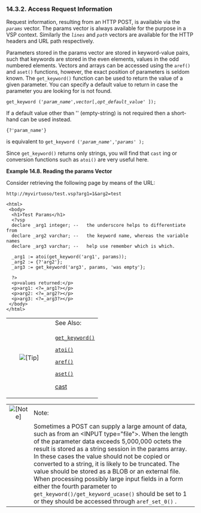 <div>

<div>

<div>

<div>

### 14.3.2. Access Request Information

</div>

</div>

</div>

Request information, resulting from an HTTP POST, is available via the
*`params`* vector. The params vector is always available for the purpose
in a VSP context. Similarly the *`lines`* and *`path`* vectors are
available for the HTTP headers and URL path respectively.

Parameters stored in the params vector are stored in keyword-value
pairs, such that keywords are stored in the even elements, values in the
odd numbered elements. Vectors and arrays can be accessed using the
`aref()` and `aset()` functions, however, the exact position of
parameters is seldom known. The `get_keyword()` function can be used to
return the value of a given parameter. You can specify a default value
to return in case the parameter you are looking for is not found.

`get_keyword (`*`'param_name'`*` , `*`vector`*` [, `*`opt_default_value'`*` ]);`

If a default value other than '' (empty-string) is not required then a
short-hand can be used instead.

``` programlisting
{?'param_name'}
```

is equivalent to `get_keyword (`*`'param_name'`*` , `*`'params'`*` );`

Since `get_keyword()` returns only strings, you will find that `cast`
ing or conversion functions such as `atoi()` are very useful here.

<div>

**Example 14.8. Reading the params Vector**

<div>

Consider retrieving the following page by means of the URL:

``` programlisting
http://myvirtuoso/test.vsp?arg1=1&arg2=test
```

``` programlisting
<html>
 <body>
  <h1>Test Params</h1>
  <?vsp
  declare _arg1 integer; --   the underscore helps to differentiate from
  declare _arg2 varchar; --   the keyword name, whereas the variable names
  declare _arg3 varchar; --   help use remember which is which.

  _arg1 := atoi(get_keyword('arg1', params));
  _arg2 := {?'arg2'};
  _arg3 := get_keyword('arg3', params, 'was empty'};

  ?>
  <p>values returned:</p>
  <p>arg1: <?=_arg1?></p>
  <p>arg2: <?=_arg2?></p>
  <p>arg3: <?=_arg3?></p>
 </body>
</html>
```

</div>

</div>

  

<div>

<table data-border="0" data-summary="Tip: See Also:">
<colgroup>
<col style="width: 50%" />
<col style="width: 50%" />
</colgroup>
<tbody>
<tr class="odd">
<td rowspan="2" style="text-align: center;" data-valign="top"
width="25"><img src="images/tip.png" alt="[Tip]" /></td>
<td style="text-align: left;">See Also:</td>
</tr>
<tr class="even">
<td style="text-align: left;" data-valign="top"><p><a
href="fn_get_keyword.html" class="link" title="get_keyword"><code
class="function">get_keyword()</code></a></p>
<p><a href="fn_atoi.html" class="link" title="atoi"><code
class="function">atoi()</code></a></p>
<p><a href="fn_aref.html" class="link" title="aref"><code
class="function">aref()</code></a></p>
<p><a href="fn_aset.html" class="link" title="aset"><code
class="function">aset()</code></a></p>
<p><a href="ch-sqlreference.html#dtcasting" class="link"
title="9.1.2. Casting">cast</a></p></td>
</tr>
</tbody>
</table>

</div>

<div>

|                              |                                                                                                                                                                                                                                                                                                                                                                                                                                                                                                                                                                                         |
|:----------------------------:|:----------------------------------------------------------------------------------------------------------------------------------------------------------------------------------------------------------------------------------------------------------------------------------------------------------------------------------------------------------------------------------------------------------------------------------------------------------------------------------------------------------------------------------------------------------------------------------------|
| ![\[Note\]](images/note.png) | Note:                                                                                                                                                                                                                                                                                                                                                                                                                                                                                                                                                                                   |
|                              | Sometimes a POST can supply a large amount of data, such as from an \<INPUT type="file"\>. When the length of the parameter data exceeds 5,000,000 octets the result is stored as a string session in the params array. In these cases the value should not be copied or converted to a string, it is likely to be truncated. The value should be stored as a BLOB or an external file. When processing possibly large input fields in a form either the fourth parameter to `get_keyword()/get_keyword_ucase()` should be set to 1 or they should be accessed through `aref_set_0()` . |

</div>

</div>
